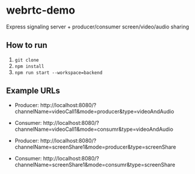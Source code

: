 # webrtc-demo
Express signaling server + producer/consumer screen/video/audio sharing

## How to run

1. `git clone`
1. `npm install`
1. `npm run start --workspace=backend`

## Example URLs

* Producer: http://localhost:8080/?channelName=videoCall1&mode=producer&type=videoAndAudio
* Consumer: http://localhost:8080/?channelName=videoCall1&mode=consumr&type=videoAndAudio

* Producer: http://localhost:8080/?channelName=screenShare1&mode=producer&type=screenShare
* Consumer: http://localhost:8080/?channelName=screenShare1&mode=consumr&type=screenShare
